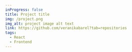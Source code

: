 ```yaml
---
inProgress: false
title: Project title
img: /project.png
img_alt: project image alt text
link: https://github.com/veranikabarel?tab=repositories
tags:
  - React
  - Frontend
---
```

